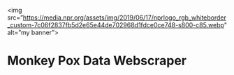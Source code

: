 <img src=”https://media.npr.org/assets/img/2019/06/17/nprlogo_rgb_whiteborder_custom-7c06f2837fb5d2e65e44de702968d1fdce0ce748-s800-c85.webp" alt=”my banner”>

# Monkey Pox Data Webscraper


